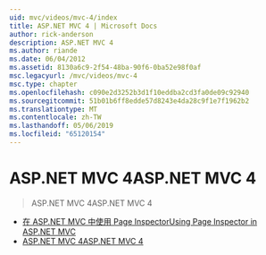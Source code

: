 ```yaml
---
uid: mvc/videos/mvc-4/index
title: ASP.NET MVC 4 | Microsoft Docs
author: rick-anderson
description: ASP.NET MVC 4
ms.author: riande
ms.date: 06/04/2012
ms.assetid: 8130a6c9-2f54-48ba-90f6-0ba52e98f0af
msc.legacyurl: /mvc/videos/mvc-4
msc.type: chapter
ms.openlocfilehash: c090e2d3252b3d1f10eddba2cd3fa0de09c92940
ms.sourcegitcommit: 51b01b6ff8edde57d8243e4da28c9f1e7f1962b2
ms.translationtype: MT
ms.contentlocale: zh-TW
ms.lasthandoff: 05/06/2019
ms.locfileid: "65120154"
---
```

# <a name="aspnet-mvc-4"></a><span data-ttu-id="4e7f5-103">ASP.NET MVC 4</span><span class="sxs-lookup"><span data-stu-id="4e7f5-103">ASP.NET MVC 4</span></span>

> <span data-ttu-id="4e7f5-104">ASP.NET MVC 4</span><span class="sxs-lookup"><span data-stu-id="4e7f5-104">ASP.NET MVC 4</span></span>

- [<span data-ttu-id="4e7f5-105">在 ASP.NET MVC 中使用 Page Inspector</span><span class="sxs-lookup"><span data-stu-id="4e7f5-105">Using Page Inspector in ASP.NET MVC</span></span>](using-page-inspector-in-aspnet-mvc.md)
- [<span data-ttu-id="4e7f5-106">ASP.NET MVC 4</span><span class="sxs-lookup"><span data-stu-id="4e7f5-106">ASP.NET MVC 4</span></span>](aspnet-mvc-4.md)
